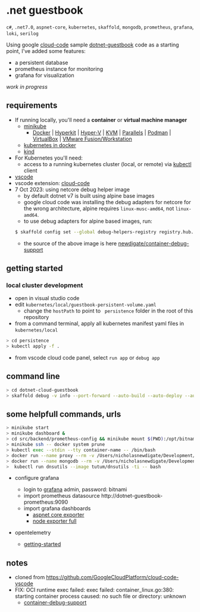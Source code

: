 # .net guestbook 
```c#```, ```.net7.0```, ```aspnet-core```, ```kubernetes```, ```skaffold```, ```mongodb```, ```prometheus```, ```grafana```, ```loki```, ```serilog```

Using google [cloud-code](https://marketplace.visualstudio.com/items?itemName=GoogleCloudTools.cloudcode) sample [dotnet-guestbook](https://github.com/GoogleCloudPlatform/cloud-code-samples/tree/master/dotnet/dotnet-guestbook) code as a starting point, I've added some features:
  * a persistent database
  * prometheus instance for monitoring
  * grafana for visualization

*work in progress*

## requirements
* If running locally, you'll need a **container** or **virtual machine manager**
  * [minikube](https://minikube.sigs.k8s.io/docs/start/)
    * <a href="https://minikube.sigs.k8s.io/docs/drivers/docker/">Docker</a>
    | <a href="https://minikube.sigs.k8s.io/docs/drivers/hyperkit/">Hyperkit</a>
    | <a href="https://minikube.sigs.k8s.io/docs/drivers/hyperv/">Hyper-V</a>
    | <a href="https://minikube.sigs.k8s.io/docs/drivers/kvm2/">KVM</a>
    | <a href="https://minikube.sigs.k8s.io/docs/drivers/parallels/">Parallels</a>
    | <a href="https://minikube.sigs.k8s.io/docs/drivers/podman/">Podman</a>
    | <a href="https://minikube.sigs.k8s.io/docs/drivers/virtualbox/">VirtualBox</a>
    | <a href="https://minikube.sigs.k8s.io/docs/drivers/vmware/">VMware Fusion/Workstation</a>
  * [kubernetes in docker](https://docs.docker.com/desktop/kubernetes/)
  * [kind](https://kind.sigs.k8s.io/docs/user/quick-start/)
* For Kubernetes you'll need:
  * access to a running kubernetes cluster (local, or remote) via [kubectl](https://kubernetes.io/docs/tasks/tools/#kubectl) client
* [vscode](https://code.visualstudio.com/)
* vscode extension: [cloud-code](https://marketplace.visualstudio.com/items?itemName=GoogleCloudTools.cloudcode)
* 7 Oct 2023: using netcore debug helper image 
  * by default dotnet v7 is built using alpine base images
  * google cloud code was installing the debug adapters for netcore for the wrong architecture, alpine requires `linux-musc-amd64`, not `linux-amd64`. 
  * to use debug adapters for alpine based images, run: 
  ``` sh
  $ skaffold config set --global debug-helpers-registry registry.hub.docker.com/nicnewdigate
  ```
    * the source of the above image is here [newdigate/container-debug-support](https://github.com/newdigate/container-debug-support)
## getting started
### local cluster development
* open in visual studio code
* edit ```kubernetes/local/guestbook-persistent-volume.yaml```
  * change the `hostPath` to point to ``` persistence``` folder in the root of this repository
* from a command terminal, apply all kubernetes manifest yaml files in ```kubernetes/local```
``` sh
> cd persistence
> kubectl apply -f .
```
* from vscode cloud code panel, select ```run app``` or ```debug app```

## command line
``` sh
> cd dotnet-cloud-guestbook
> skaffold debug -v info --port-forward --auto-build --auto-deploy --auto-sync --rpc-http-port 57994 --filename skaffold.yaml --wait-for-deletions-max 2m0s --wait-for-connection
```

## some helpfull commands, urls
```sh
> minikube start
> minikube dashboard &
> cd src/backend/prometheus-config && minikube mount $(PWD):/opt/bitnami/prometheus/conf/ &
> minikube ssh -- docker system prune
> kubectl exec --stdin --tty container-name -- /bin/bash
> docker run --name proxy --rm -v /Users/nicholasnewdigate/Development/docker/proxy-cache:/cachedir -p 8000:8000 pmoust/squid-deb-proxy
> docker run --name mongodb --rm -v /Users/nicholasnewdigate/Development/guestbook-dotnet6/persistence/mongodb:/data/db -p 27017:27017 mongo:4
>  kubectl run dnsutils --image tutum/dnsutils -ti -- bash
```

* configure grafana
  * login to [grafana](http://127.0.0.1:3000) admin, password: bitnami
  * import prometheus datasource http://dotnet-guestbook-prometheus:9090
  * import grafana dashboards
    * [aspnet core exporter](https://grafana.com/grafana/dashboards/10915)
    * [node exporter full](https://grafana.com/grafana/dashboards/1860)

* opentelemetry
  * [getting-started](https://opentelemetry.io/docs/instrumentation/net/getting-started/)

## notes
* cloned from https://github.com/GoogleCloudPlatform/cloud-code-vscode
* FIX: OCI runtime exec failed: exec failed: container_linux.go:380: starting container process caused: no such file or directory: unknown
  * [container-debug-support](https://github.com/GoogleContainerTools/container-debug-support/issues/103#issuecomment-1000968907)

